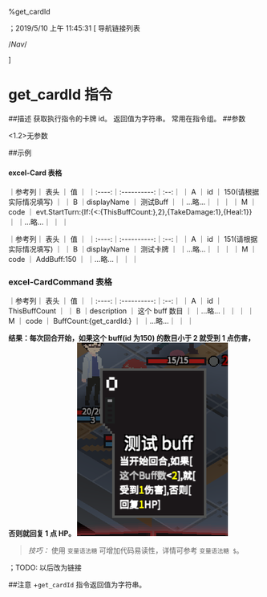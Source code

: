 
%get_cardId

；2019/5/10 上午 11:45:31
[ 导航链接列表

/*Nav*/

]
# get_cardId 指令

##描述
获取执行指令的卡牌 id。
返回值为字符串。
常用在指令组。
##参数

<1.2>无参数



##示例
#### excel-Card 表格

｜参考列｜    表头    ｜ 值 ｜
｜:----:｜:----------:｜:--:｜
｜  A   ｜     id     ｜ 150(请根据实际情况填写)   ｜
｜  B   ｜displayName ｜  测试Buff  ｜
｜…略…｜            ｜    ｜
｜  M   ｜    code    ｜ evt.StartTurn:{If:{<:{ThisBuffCount:},2},{TakeDamage:1},{Heal:1}} ｜
｜…略…｜            ｜    ｜

｜参考列｜    表头    ｜ 值 ｜
｜:----:｜:----------:｜:--:｜
｜  A   ｜     id     ｜ 151(请根据实际情况填写)   ｜
｜  B   ｜displayName ｜  测试卡牌  ｜
｜…略…｜            ｜    ｜
｜  M   ｜    code    ｜ AddBuff:150  ｜
｜…略…｜            ｜    ｜
### excel-CardCommand 表格
｜参考列｜    表头    ｜ 值 ｜
｜:----:｜:----------:｜:--:｜
｜  A   ｜     id     ｜  ThisBuffCount  ｜
｜  B   ｜description ｜ 这个 buff 数目   ｜
｜…略…｜            ｜    ｜
｜  M   ｜    code    ｜  BuffCount:{get_cardId:}  ｜
｜…略…｜            ｜    ｜

**结果：每次回合开始，如果这个 buff(id 为150) 的数目小于 2 就受到 1 点伤害，否则就回复 1 点 HP。**
![get-cardIdSample1](get-cardid~/Images~/GET-CARDIDSAMPLE1.png)
<br/>
> *技巧：* 使用 `变量语法糖` 可增加代码易读性，详情可参考 `变量语法糖 $`。

；TODO: 以后改为链接

##注意
+`get_cardId` 指令返回值为字符串。

